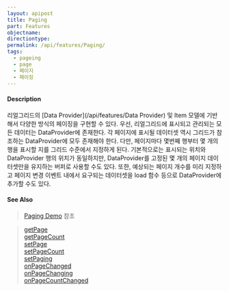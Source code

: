 ```yaml
---
layout: apipost
title: Paging
part: Features
objectname: 
directiontype: 
permalink: /api/features/Paging/
tags:
  - pageing
  - page
  - 페이지
  - 페이징
---
```


#### Description

리얼그리드의 [Data Provider](/api/features/Data Provider) 및 Item 모델에 기반해서 다양한 방식의 페이징을 구현할 수 있다. 우선, 리얼그리드에 표시되고 관리되는 모든 데이터는 DataProvider에 존재한다. 각 페이지에 표시될 데이터셋 역시 그리드가 참조하는 DataProvider에 모두 존재해야 한다. 다만, 페이지마다 몇번째 행부터 몇 개의 행을 표시할 지를 그리드 수준에서 지정하게 된다. 기본적으로는 표시되는 위치와 DataProvider 행의 위치가 동일하지만, DataProvider를 고정된 몇 개의 페이지 데이터셋만을 유지하는 버퍼로 사용할 수도 있다. 또한, 예상되는 페이지 개수를 미리 지정하고 페이지 변경 이벤트 내에서 요구되는 데이터셋을 load 함수 등으로 DataProvider에 추가할 수도 있다.

#### See Also

> [Paging Demo](http://demo.realgrid.net/Demo/PagingOverview) 참조  

> [getPage](/api/GridView/getPage)  
> [getPageCount](/api/GridView/getPageCount)  
> [setPage](/api/GridView/setPage)  
> [setPageCount](/api/GridView/setPageCount)  
> [setPaging](/api/GridView/setPaging)  
> [onPageChanged](/api/GridView/onPageChanged)  
> [onPageChanging](/api/GridView/onPageChanging)  
> [onPageCountChanged](/api/GridView/onPageCountChanged)  

